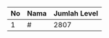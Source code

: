 | No | Nama            | Jumlah Level |
|----|-----------------|--------------|
| 1  | #    |    2807        |
